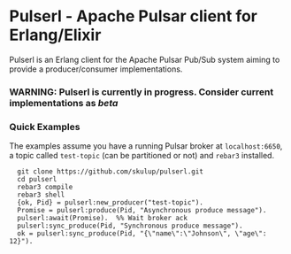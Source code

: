 # Pulserl - Apache Pulsar client for Erlang/Elixir

Pulserl is an Erlang client for the Apache Pulsar Pub/Sub system aiming to provide a producer/consumer implementations.

### WARNING: Pulserl is currently in progress. Consider current implementations as _beta_

### Quick Examples

The examples assume you have a running Pulsar broker at `localhost:6650`, a topic called `test-topic` (can be partitioned or not) and `rebar3` installed.

```
  git clone https://github.com/skulup/pulserl.git
  cd pulserl
  rebar3 compile
  rebar3 shell
  {ok, Pid} = pulserl:new_producer("test-topic").
  Promise = pulserl:produce(Pid, "Asynchronous produce message").
  pulserl:await(Promise).  %% Wait broker ack
  pulserl:sync_produce(Pid, "Synchronous produce message").
  ok = pulserl:sync_produce(Pid, "{\"name\":\"Johnson\", \"age\": 12}").
```
